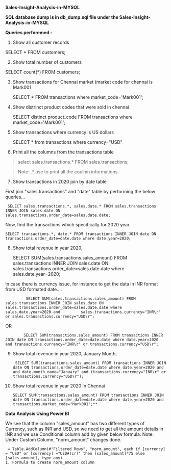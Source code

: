   **Sales-Insight-Analysis-in-MYSQL**

 **SQL database dump is in db_dump.sql file under the Sales-Insight-Analysis-in-MYSQL**

 **Queries perforemed :**

1. Show all customer records

  SELECT * FROM customers;

2. Show total number of customers

  SELECT count(*) FROM customers;

3. Show transactions for Chennai market (market code for chennai is Mark001

   SELECT * FROM transactions where market_code='Mark001';

4. Show distrinct product codes that were sold in chennai

   SELECT distinct product_code FROM transactions where market_code='Mark001';

5. Show transactions where currency is US dollars

   SELECT * from transactions where currency="USD"

6. Print all the columns from the transactions table
  
  > select sales.transactions.* FROM sales.transactions;
  
  > Note: .* use to print all the coulmn informations.


7. Show transactions in 2020 join by date table

First join "sales.transactions" and "date" table by performing the below queries...
   
	 SELECT sales.transactions.*, sales.date.* FROM sales.transactions INNER JOIN sales.date ON sales.transactions.order_date=sales.date.date;

Now, find the transactions which specifically for 2020 year.

    SELECT transactions.*, date.* FROM transactions INNER JOIN date ON transactions.order_date=date.date where date.year=2020;


8. Show total revenue in year 2020,

    SELECT SUM(sales.transactions.sales_amount) FROM sales.transactions INNER JOIN sales.date ON sales.transactions.order_date=sales.date.date where sales.date.year=2020;

In case there is currency issue, for instance to get the data in INR format from USD formated date....
       
			 SELECT SUM(sales.transactions.sales_amount) FROM sales.transactions INNER JOIN sales.date ON sales.transactions.order_date=sales.date.date where sales.date.year=2020 and         sales.transactions.currency="INR\r" or sales.transactions.currency="USD\r";
OR
      
			SELECT SUM(transactions.sales_amount) FROM transactions INNER JOIN date ON transactions.order_date=date.date where date.year=2020 and transactions.currency="INR\r" or transactions.currency="USD\r";

9. Show total revenue in year 2020, January Month,

    
		SELECT SUM(transactions.sales_amount) FROM transactions INNER JOIN date ON transactions.order_date=date.date where date.year=2020 and and date.month_name="January" and (transactions.currency="INR\r" or transactions.currency="USD\r");

10. Show total revenue in year 2020 in Chennai

    
		SELECT SUM(transactions.sales_amount) FROM transactions INNER JOIN date ON transactions.order_date=date.date where date.year=2020 and transactions.market_code="Mark001";**

  **Data Analysis Using Power BI**
   
   We see that the column "sales_amount" has two different types of Currency, such as INR and USD, so we need to get all the amount details in INR and we use Conditional column add by given below formula: Note: Under Custom Column, "norm_amount" changes done.
    
     = Table.AddColumn(#"Filtered Rows", "norm_amount", each if [currency] = "USD" or [currency] ="USD#(cr)" then [sales_amount]*75 else [sales_amount], type any)
    1. Formula to create norm_amount column
